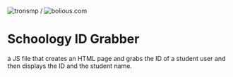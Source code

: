![tronsmp](https://tronmc.com/img/favicon.png) / ![bolious.com](https://cdn.tronmc.com/img/BoliousHeart.png)

# Schoology ID Grabber
a JS file that creates an HTML page and grabs the ID of a student user and then displays the ID and the student name.
